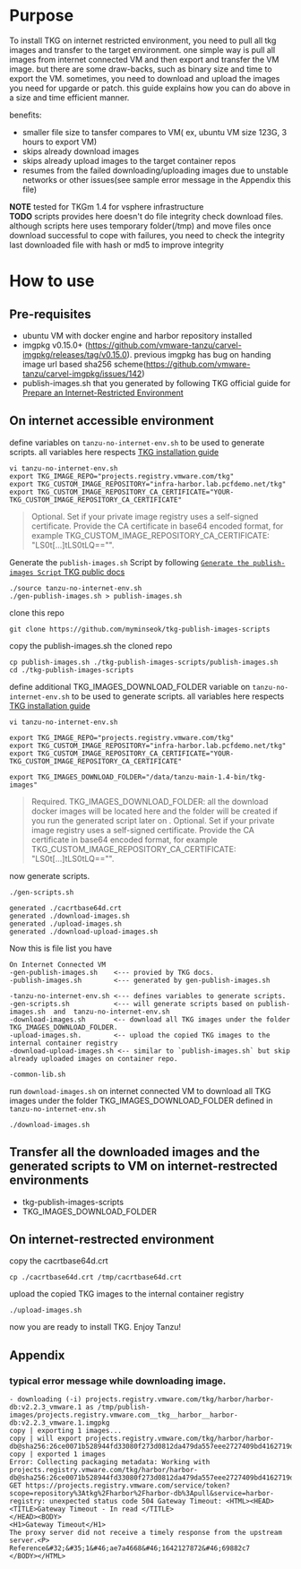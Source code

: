 # Purpose
To install TKG on internet restricted environment, you need to pull all tkg images and transfer to the target environment. one simple way is pull all images from internet connected VM and then export and transfer the VM image. but there are some draw-backs, such as binary size and time to export the VM. sometimes, you need to download and upload the images you need for upgarde or patch. this guide explains how you can do above in a size and time efficient manner.

benefits:
- smaller file size to tansfer compares to VM( ex, ubuntu VM size 123G,  3 hours to export VM)
- skips already download images
- skips already upload images to the target container repos
- resumes from the failed downloading/uploading images due to unstable networks or other issues(see sample error message in the Appendix this file) 

**NOTE** tested for TKGm 1.4 for vsphere infrastructure<br>
**TODO** scripts provides here doesn't do file integrity check download files. although scripts here uses temporary folder(/tmp) and move files once download successful to cope with failures, you need to check the integrity last downloaded file with hash or md5 to improve integrity

# How to use

## Pre-requisites
- ubuntu VM with docker engine and harbor repository installed
- imgpkg v0.15.0+ (https://github.com/vmware-tanzu/carvel-imgpkg/releases/tag/v0.15.0). previous imgpkg has bug on handing image url based sha256 scheme(https://github.com/vmware-tanzu/carvel-imgpkg/issues/142)
- publish-images.sh that you generated by following TKG official guide for [Prepare an Internet-Restricted Environment](https://docs.vmware.com/en/VMware-Tanzu-Kubernetes-Grid/1.4/vmware-tanzu-kubernetes-grid-14/GUID-mgmt-clusters-airgapped-environments.html)


## On internet accessible environment

define variables on `tanzu-no-internet-env.sh` to be used to generate scripts. all variables here respects [TKG installation guide](https://docs.vmware.com/en/VMware-Tanzu-Kubernetes-Grid/1.3/vmware-tanzu-kubernetes-grid-13/GUID-tanzu-config-reference.html#private-image-repository-configuration-8)
```
vi tanzu-no-internet-env.sh
export TKG_IMAGE_REPO="projects.registry.vmware.com/tkg"
export TKG_CUSTOM_IMAGE_REPOSITORY="infra-harbor.lab.pcfdemo.net/tkg"
export TKG_CUSTOM_IMAGE_REPOSITORY_CA_CERTIFICATE="YOUR-TKG_CUSTOM_IMAGE_REPOSITORY_CA_CERTIFICATE"
```
> Optional. Set if your private image registry uses a self-signed certificate. Provide the CA certificate in base64 encoded format, for example TKG_CUSTOM_IMAGE_REPOSITORY_CA_CERTIFICATE: "LS0t[...]tLS0tLQ=="".

Generate the `publish-images.sh` Script by following [`Generate the publish-images Script` TKG public docs](https://docs.vmware.com/en/VMware-Tanzu-Kubernetes-Grid/1.4/vmware-tanzu-kubernetes-grid-14/GUID-mgmt-clusters-airgapped-environments.html)

```
./source tanzu-no-internet-env.sh
./gen-publish-images.sh > publish-images.sh
```


clone this repo
```
git clone https://github.com/myminseok/tkg-publish-images-scripts
```

copy the publish-images.sh the cloned repo

```
cp publish-images.sh ./tkg-publish-images-scripts/publish-images.sh
cd ./tkg-publish-images-scripts
```

define additional TKG_IMAGES_DOWNLOAD_FOLDER variable on `tanzu-no-internet-env.sh` to be used to generate scripts. all variables here respects [TKG installation guide](https://docs.vmware.com/en/VMware-Tanzu-Kubernetes-Grid/1.3/vmware-tanzu-kubernetes-grid-13/GUID-tanzu-config-reference.html#private-image-repository-configuration-8)
```
vi tanzu-no-internet-env.sh

export TKG_IMAGE_REPO="projects.registry.vmware.com/tkg"
export TKG_CUSTOM_IMAGE_REPOSITORY="infra-harbor.lab.pcfdemo.net/tkg"
export TKG_CUSTOM_IMAGE_REPOSITORY_CA_CERTIFICATE="YOUR-TKG_CUSTOM_IMAGE_REPOSITORY_CA_CERTIFICATE"

export TKG_IMAGES_DOWNLOAD_FOLDER="/data/tanzu-main-1.4-bin/tkg-images"
```
> Required. TKG_IMAGES_DOWNLOAD_FOLDER: all the download docker images will be located here and the folder will be created if you run the generated script later on .
> Optional. Set if your private image registry uses a self-signed certificate. Provide the CA certificate in base64 encoded format, for example TKG_CUSTOM_IMAGE_REPOSITORY_CA_CERTIFICATE: "LS0t[...]tLS0tLQ=="".

now generate scripts.
```
./gen-scripts.sh

generated ./cacrtbase64d.crt
generated ./download-images.sh
generated ./upload-images.sh
generated ./download-upload-images.sh

```
Now this is file list you have

```
On Internet Connected VM
-gen-publish-images.sh    <--- provied by TKG docs.
-publish-images.sh        <--- generated by gen-publish-images.sh

-tanzu-no-internet-env.sh <--- defines variables to generate scripts.
-gen-scripts.sh           <--- will generate scripts based on publish-images.sh  and  tanzu-no-internet-env.sh 
-download-images.sh       <-- download all TKG images under the folder TKG_IMAGES_DOWNLOAD_FOLDER. 
-upload-images.sh.        <-- upload the copied TKG images to the internal container registry
-download-upload-images.sh <-- similar to `publish-images.sh` but skip already uploaded images on container repo.

-common-lib.sh

```


run  `download-images.sh` on internet connected VM to download all TKG images under the folder TKG_IMAGES_DOWNLOAD_FOLDER defined in `tanzu-no-internet-env.sh` 
```
./download-images.sh
```


## Transfer all the downloaded images and the generated scripts to VM on  internet-restrected environments 
- tkg-publish-images-scripts
- TKG_IMAGES_DOWNLOAD_FOLDER

## On internet-restrected environment
copy the cacrtbase64d.crt 
```
cp ./cacrtbase64d.crt /tmp/cacrtbase64d.crt
```

upload the copied TKG images to the internal container registry
```
./upload-images.sh
```
now you are ready to install TKG. Enjoy Tanzu!


## Appendix
### typical error message while downloading image.
```
- downloading (-i) projects.registry.vmware.com/tkg/harbor/harbor-db:v2.2.3_vmware.1 as /tmp/publish-images/projects.registry.vmware.com__tkg__harbor__harbor-db:v2.2.3_vmware.1.imgpkg
copy | exporting 1 images...
copy | will export projects.registry.vmware.com/tkg/harbor/harbor-db@sha256:26ce0071b528944fd33080f273d0812da479da557eee2727409bd4162719deff
copy | exported 1 images
Error: Collecting packaging metadata: Working with projects.registry.vmware.com/tkg/harbor/harbor-db@sha256:26ce0071b528944fd33080f273d0812da479da557eee2727409bd4162719deff: GET https://projects.registry.vmware.com/service/token?scope=repository%3Atkg%2Fharbor%2Fharbor-db%3Apull&service=harbor-registry: unexpected status code 504 Gateway Timeout: <HTML><HEAD>
<TITLE>Gateway Timeout - In read </TITLE>
</HEAD><BODY>
<H1>Gateway Timeout</H1>
The proxy server did not receive a timely response from the upstream server.<P>
Reference&#32;&#35;1&#46;ae7a4668&#46;1642127872&#46;69882c7
</BODY></HTML>
```
